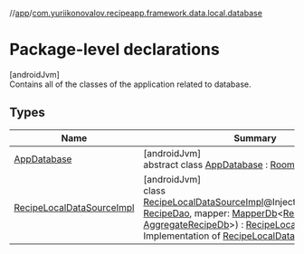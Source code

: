 //[app](../../index.md)/[com.yuriikonovalov.recipeapp.framework.data.local.database](index.md)

# Package-level declarations

[androidJvm]\
Contains all of the classes of the application related to database.

## Types

| Name | Summary |
|---|---|
| [AppDatabase](-app-database/index.md) | [androidJvm]<br>abstract class [AppDatabase](-app-database/index.md) : [RoomDatabase](https://developer.android.com/reference/kotlin/androidx/room/RoomDatabase.html) |
| [RecipeLocalDataSourceImpl](-recipe-local-data-source-impl/index.md) | [androidJvm]<br>class [RecipeLocalDataSourceImpl](-recipe-local-data-source-impl/index.md)@Injectconstructor(dao: [RecipeDao](../com.yuriikonovalov.recipeapp.framework.data.local.database.dao/-recipe-dao/index.md), mapper: [MapperDb](../com.yuriikonovalov.recipeapp.framework.data.local.database.mapper/-mapper-db/index.md)&lt;[Recipe](../com.yuriikonovalov.recipeapp.application.entities/-recipe/index.md), [AggregateRecipeDb](../com.yuriikonovalov.recipeapp.framework.data.local.database.model.relation/-aggregate-recipe-db/index.md)&gt;) : [RecipeLocalDataSource](../com.yuriikonovalov.recipeapp.data.local/-recipe-local-data-source/index.md)<br>Implementation of [RecipeLocalDataSource](../com.yuriikonovalov.recipeapp.data.local/-recipe-local-data-source/index.md). |
